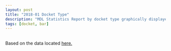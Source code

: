 ```yaml
---
layout: post
title: "2018-01 Docket Type"
description: "MDL Statistics Report by docket type graphically displayed."
tags: [docket, bar]
---
```


<canvas id="bar" width="400" height="200"></canvas>


<script>
var ctx = document.querySelector("#bar");
var myChart = new Chart(ctx, {
  type: 'bar',
  data: {
    labels: ["Air Disaster", "Antitrust", "Common Disaster", "Contract", "Employment Practices", "Intellectual Property", "Miscellaneous", "Products Liability", "Sales Practices", "Securities"],
    datasets: [{
      label: '# of Filings',
      data: [3, 51, 2, 5, 3, 8, 39, 70, 30, 9],
      backgroundColor: [
        'rgba(255, 99, 132, 0.2)',
        'rgba(54, 162, 235, 0.2)',
        'rgba(255, 206, 86, 0.2)',
        'rgba(75, 192, 192, 0.2)',
        'rgba(153, 102, 255, 0.2)',
        'rgba(255, 159, 64, 0.2)',
        'rgba(30, 144, 64, 0.2)',
        'rgba(250, 128, 114, 0.2)',
        'rgba(238, 130, 238, 0.2)',
        'rgba(112, 128, 144, 0.2)'
      ],
      borderColor: [
        'rgba(255, 99, 132, 1)',
        'rgba(54, 162, 235, 1)',
        'rgba(255, 206, 86, 1)',
        'rgba(75, 192, 192, 1)',
        'rgba(153, 102, 255, 1)',
        'rgba(255, 159, 64, 1)',
        'rgba(30, 144, 64, 1)',
        'rgba(250, 128, 114, 1)',
        'rgba(238, 130, 238, 1)',
        'rgba(112, 128, 144, 1)'
      ],
      borderWidth: 1
    }]
  },
  options: {
    scales: {
      yAxes: [{
        ticks: {
          beginAtZero: true
        }
      }]
    }
  }
}); 
</script>

<br>
Based on the data located <a href="http://www.jpml.uscourts.gov/sites/jpml/files/Pending_MDL_Dockets_By_Type-January-16-2018.pdf">here.</a>

